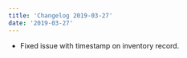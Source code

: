 ```yaml
---
title: 'Changelog 2019-03-27'
date: '2019-03-27'
---
```

- Fixed issue with timestamp on inventory record.
